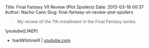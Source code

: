 Title: Final Fantasy VII Review (Plot Spoilers)
Date: 2013-03-18 00:37
Author: Nacho Cano
Slug: final-fantasy-vii-review-plot-spoilers

> My review of the 7th installment in the Final Fantasy series.

!youtube(LfAEP)

- IsanWilshireIII | [youtube.com][]

  [youtube.com]: http://www.youtube.com/watch?v=LfAEP-QAACQ
    "Final Fantasy VII Review (Plot Spoilers)"

